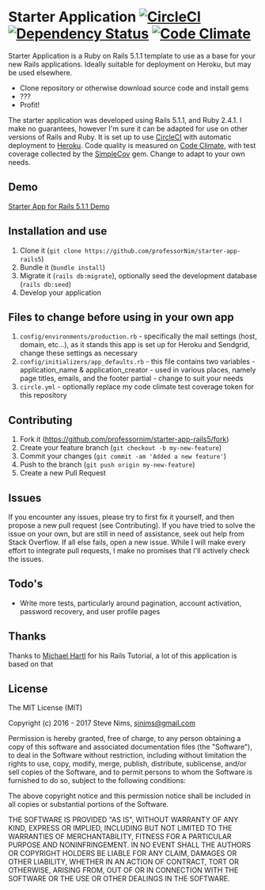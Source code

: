 Starter Application [![CircleCI](https://img.shields.io/circleci/project/github/professorNim/starter-app-rails5.svg)](https://circleci.com/gh/professorNim/starter-app-rails5/tree/master) [![Dependency Status](https://gemnasium.com/badges/github.com/professorNim/starter-app-rails5.svg)](https://gemnasium.com/github.com/professorNim/starter-app-rails5)
 [![Code Climate](https://codeclimate.com/github/professorNim/starter-app-rails5.svg)](https://codeclimate.com/github/professorNim/starter-app-rails5)
=========

Starter Application is a Ruby on Rails 5.1.1 template to use as a base for your new Rails applications. Ideally suitable for deployment on Heroku, but may be used elsewhere.

  - Clone repository or otherwise download source code and install gems
  - ???
  - Profit!

The starter application was developed using Rails 5.1.1, and Ruby 2.4.1. I make no guarantees, however I'm sure it can be adapted for use on other versions of Rails and Ruby. It is set up to use [CircleCI](https://circleci.com) with automatic deployment to [Heroku](https://www.heroku.com). Code quality is measured on [Code Climate](https://codeclimate.com), with test coverage collected by the [SimpleCov](https://github.com/colszowka/simplecov) gem. Change to adapt to your own needs.

## Demo

[Starter App for Rails 5.1.1 Demo](https://starter-app-rails5.herokuapp.com)

## Installation and use

1. Clone it (`git clone https://github.com/professorNim/starter-app-rails5`)
2. Bundle it (`bundle install`)
3. Migrate it (`rails db:migrate`), optionally seed the development database (`rails db:seed`)
4. Develop your application

## Files to change before using in your own app

1. `config/environments/production.rb` - specifically the mail settings (host, domain, etc...), as it stands this app is set up for Heroku and Sendgrid, change these settings as necessary
2. `config/initializers/app_defaults.rb` - this file contains two variables - application_name & application_creator - used in various places, namely page titles, emails, and the footer partial - change to suit your needs
3. `circle.yml` - optionally replace my code climate test coverage token for this repository

## Contributing

1. Fork it (https://github.com/professornim/starter-app-rails5/fork)
2. Create your feature branch (`git checkout -b my-new-feature`)
3. Commit your changes (`git commit -am 'Added a new feature'`)
4. Push to the branch (`git push origin my-new-feature`)
5. Create a new Pull Request

## Issues

If you encounter any issues, please try to first fix it yourself, and then propose a new pull request (see Contributing). If you have tried to solve the issue on your own, but are still in need of assistance, seek out help from Stack Overflow. If all else fails, open a new issue. While I will make every effort to integrate pull requests, I make no promises that I'll actively check the issues.

## Todo's

- Write more tests, particularly around pagination, account activation, password recovery, and user profile pages

## Thanks

Thanks to [Michael Hartl](https://github.com/mhartl) for his Rails Tutorial, a lot of this application is based on that

## License

The MIT License (MIT)

Copyright (c) 2016 - 2017 Steve Nims, sjnims@gmail.com

Permission is hereby granted, free of charge, to any person obtaining a copy
of this software and associated documentation files (the "Software"), to deal
in the Software without restriction, including without limitation the rights
to use, copy, modify, merge, publish, distribute, sublicense, and/or sell
copies of the Software, and to permit persons to whom the Software is
furnished to do so, subject to the following conditions:

The above copyright notice and this permission notice shall be included in all
copies or substantial portions of the Software.

THE SOFTWARE IS PROVIDED "AS IS", WITHOUT WARRANTY OF ANY KIND, EXPRESS OR
IMPLIED, INCLUDING BUT NOT LIMITED TO THE WARRANTIES OF MERCHANTABILITY,
FITNESS FOR A PARTICULAR PURPOSE AND NONINFRINGEMENT. IN NO EVENT SHALL THE
AUTHORS OR COPYRIGHT HOLDERS BE LIABLE FOR ANY CLAIM, DAMAGES OR OTHER
LIABILITY, WHETHER IN AN ACTION OF CONTRACT, TORT OR OTHERWISE, ARISING FROM,
OUT OF OR IN CONNECTION WITH THE SOFTWARE OR THE USE OR OTHER DEALINGS IN THE
SOFTWARE.